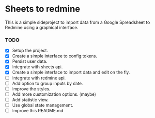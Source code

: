 # Sheets to redmine

This is a simple sideproject to import data from a Google Spreadsheet to Redmine using a graphical interface.

### TODO

- [x] Setup the project.
- [x] Create a simple interface to config tokens.
- [x] Persist user data.
- [x] Integrate with sheets api.
- [x] Create a simple interface to import data and edit on the fly.
- [ ] Integrate with redmine api.
- [ ] Add option to group inputs by date.
- [ ] Improve the styles.
- [ ] Add more customization options. (maybe)
- [ ] Add statistic view.
- [ ] Use global state management.
- [ ] Improve this README.md
